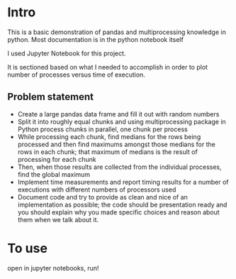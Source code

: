# Intro
This is a basic demonstration of pandas and multiprocessing knowledge in python. Most documentation is in the python notebook itself

I used Jupyter Notebook for this project.

It is sectioned based on what I needed to accomplish in order to plot number of processes versus time of execution.
## Problem statement
* Create a large pandas data frame and fill it out with random numbers
* Split it into roughly equal chunks and using multiprocessing package in Python process chunks in parallel, one chunk per process  
* While processing each chunk, find medians for the rows being processed and then find maximums amongst those medians for the rows in each chunk; that maximum of medians is the result of processing for each chunk
* Then, when those results are collected from the individual processes, find the global maximum
* Implement time measurements and report timing results for a number of executions with different numbers of processors used
* Document code and try to provide as clean and nice of an implementation as possible; the code should be presentation ready and you should explain why you made specific choices and reason about them when we talk about it.

# To use
open in jupyter notebooks,
run!
